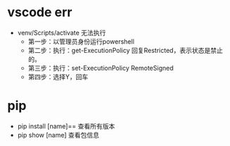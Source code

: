 # vscode err
* venv/Scripts/activate 无法执行
    - 第一步：以管理员身份运行powershell
    - 第二步：执行：get-ExecutionPolicy 回复Restricted，表示状态是禁止的。
    - 第三步：执行：set-ExecutionPolicy RemoteSigned
    - 第四步：选择Y，回车


# pip
* pip install [name]==      查看所有版本
* pip show [name]           查看包信息
